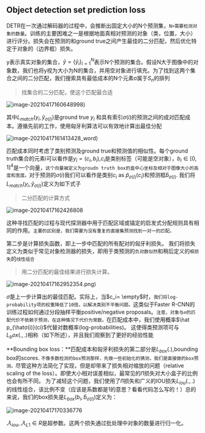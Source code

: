 ## Object detection set prediction loss

DETR在一次通过解码器的过程中，会推断出固定大小的N个预测集，`N>需要检测对象的数量`。训练的主要困难之一是根据地面真相对预测的对象（类，位置，大小）进行评分。损失会在预测的和ground true之间产生最佳的二分匹配，然后优化特定于对象的（边界框）损失。 

y表示真实对象的集合，$\hat y = \{\hat y_i\}^N_{i=1}$表示N个预测的集合。假设N大于图像中的对象数，我们也将y视为大小为N的集合，并用空对象进行填充。为了找到这两个集合之间的二分匹配，我们搜索具有最低成本的N个元素σ属于$S_n$的排列

> 找集合的二分匹配，使这个匹配最合适

![image-20210417160648998](D:\69546\Documents\计算机视觉\pics\CV\transformer\(1))

其中$L_{match}(y_i,\hat y_{σ(i)})$是ground true $y_i$ 和具有索引$σ(i)$的预测之间的成对匹配成本。遵循先前的工作，使用匈牙利算法可以有效地计算出最佳分配 

![image-20210417161413428](D:\69546\Documents\计算机视觉\pics\CV\transformer\(1)_word)

匹配成本同时考虑了类别预测及ground true和预测值的相似性。每个ground truth集合的元素i可以看作是$y_i=(c_i,b_i)$,$c_i$是类别标签（可能是空对象），$b_i∈[0,1]^4$是一个向量，`这个向量被定义为groudn truth box的盒中心坐标及相对于图像大小的高度和宽度。`对于预测的$σ(i)$我们可以看作是类别$c_i$ as $\hat p_{σ(i)}(c_i)$和预测框$\hat b_{σ(i)}$. 我们将$L_{match}(y_i,\hat y_{σ(i)})$定义为如下式子

> 二分匹配的计算方式

![image-20210417162426808](D:\69546\Documents\计算机视觉\pics\CV\transformer\L_match)

这种寻找匹配的过程与现代探测器中用于匹配区域或锚定的启发式分配规则具有相同的作用。`主要的区别是，我们需要为没有重复的直接集预测找到一对一的匹配。`

第二步是计算损失函数，即上一步中匹配的所有配对的匈牙利损失。 我们将损失定义为类似于常见对象检测器的损失，即用于类预测的`负对数似然`和稍后定义的`框损失`的`线性组合`

> 用二分匹配的最佳结果进行损失计算。

![image-20210417162952354](D:\69546\Documents\计算机视觉\pics\CV\transformer\(2).png)

$\hat σ$是上一步计算出的最佳匹配。实际上，当$c_i= \empty$时，`我们将log-probability项的权重降低了10倍，以解决类别不平衡问题。`这类似于Faster R-CNN的训练过程如何通过分段抽样平衡positive/negative proposals。`注意，对象与∅的匹配代价不依赖于预测，在这种情况下代价为常数。`在匹配成本中，我们使用概率$\hat p_{\hatσ(i)}(ci)$代替对数概率(log-probabilities)。 这使得类预测项可与$L_box(.,.)$相称（如下所述），并且我们观察到了更好的经验性能 

**Bounding box loss：**匹配成本和匈牙利损失的第二部分是$L_{box}(.)$,bounding box的scores. `不像多数检测的box预测那样，先做一些初始化的猜测，我们是直接做的box预测。`尽管这种方法简化了实现，但是却带来了损失相对缩放的问题（relative scaling of the loss）。即使大小相对误差相似，最常见的$l1$损失对大小盒子的比例也会有所不同。 为了减轻这个问题，我们使用了$l1$损失和广义的IOU损失$L_{iou}(.,.)$的线性组合，该比例不变（应该是系数都是1的意思？看看代码怎么写的！）总的来说，我们的box损失是$L_{box}(b_i,\hat b_{σ(i)})$定义为：

![image-20210417170336776](D:\69546\Documents\计算机视觉\pics\CV\transformer\L_box.png)

$入_{iou}, 入_{L1}∈R$是超参数。这两个损失通过批处理中对象的数量进行归一化。

